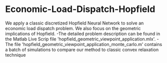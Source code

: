 # Economic-Load-Dispatch-Hopfield
We apply a classic discretized Hopfield Neural Network to solve an economic load dispatch problem. We also focus on the geometric implications of Hopfield. 
-The detailed problem description can be found in the Matlab Live Scrip file 'hopfield_geometric_viewpoint_application.mlx'.
-The file 'hopfield_geometric_viewpoint_application_monte_carlo.m' contains a batch of simulations to compare our method to classic convex relaxation technique

